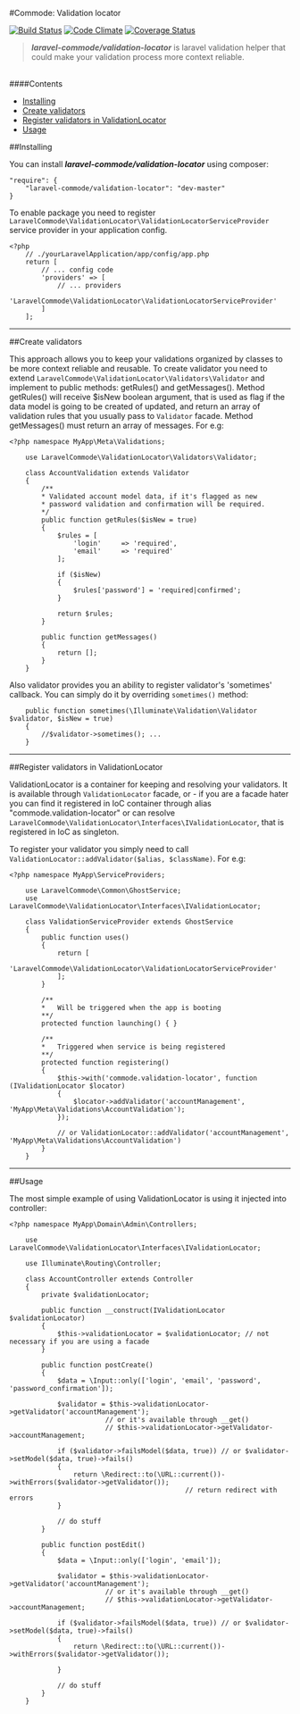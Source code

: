 #Commode: Validation locator

[![Build Status](https://travis-ci.org/laravel-commode/validation-locator.svg?branch=master)](https://travis-ci.org/laravel-commode/validation-locator)
[![Code Climate](https://codeclimate.com/github/laravel-commode/validation-locator/badges/gpa.svg)](https://codeclimate.com/github/laravel-commode/validation-locator)
[![Coverage Status](https://coveralls.io/repos/laravel-commode/validation-locator/badge.png?branch=master)](https://coveralls.io/r/laravel-commode/validation-locator?branch=master)

>**_laravel-commode/validation-locator_** is laravel validation helper that could make your validation process
more context reliable.

<br />
####Contents

+ <a href="#installing">Installing</a>
+ <a href="#validator">Create validators</a>
+ <a href="#locator">Register validators in ValidationLocator</a>
+ <a href="#usage">Usage</a>


##<a name="service">Installing</a>

You can install ___laravel-commode/validation-locator___ using composer:

    "require": {
        "laravel-commode/validation-locator": "dev-master"
    }

To enable package you need to register ``LaravelCommode\ValidationLocator\ValidationLocatorServiceProvider``
service provider in your application config.

    <?php
        // ./yourLaravelApplication/app/config/app.php
        return [
            // ... config code
            'providers' => [
                // ... providers
                'LaravelCommode\ValidationLocator\ValidationLocatorServiceProvider'
            ]
        ];
<hr />
##<a name="validator">Create validators</a>

This approach allows you to keep your validations organized by classes to be more context reliable and reusable.
To create validator you need to extend `LaravelCommode\ValidationLocator\Validators\Validator` and implement
to public methods: getRules() and getMessages(). Method getRules() will receive $isNew boolean argument, that
is used as flag if the data model is going to be created of updated, and return an array of validation rules
that you usually pass to `Validator` facade. Method getMessages() must return an array of messages. For e.g:

    <?php namespace MyApp\Meta\Validations;

        use LaravelCommode\ValidationLocator\Validators\Validator;

        class AccountValidation extends Validator
        {
            /**
            * Validated account model data, if it's flagged as new
            * password validation and confirmation will be required.
            */
            public function getRules($isNew = true)
            {
                $rules = [
                    'login'     => 'required',
                    'email'     => 'required'
                ];

                if ($isNew)
                {
                    $rules['password'] = 'required|confirmed';
                }

                return $rules;
            }

            public function getMessages()
            {
                return [];
            }
        }

Also validator provides you an ability to register validator's 'sometimes' callback. You can simply do it by
overriding ``sometimes()`` method:

        public function sometimes(\Illuminate\Validation\Validator $validator, $isNew = true)
        {
            //$validator->sometimes(); ...
        }
<hr />
##<a name="locator">Register validators in ValidationLocator</a>

ValidationLocator is a container for keeping and resolving your validators. It is available through
``ValidationLocator`` facade, or - if you are a facade hater you can find it registered in IoC container
through alias "commode.validation-locator" or can resolve
``LaravelCommode\ValidationLocator\Interfaces\IValidationLocator``, that is registered in IoC as singleton.

To register your validator you simply need to call ``ValidationLocator::addValidator($alias, $className)``. For
e.g:


    <?php namespace MyApp\ServiceProviders;

        use LaravelCommode\Common\GhostService;
        use LaravelCommode\ValidationLocator\Interfaces\IValidationLocator;

        class ValidationServiceProvider extends GhostService
        {
            public function uses()
            {
                return [
                    'LaravelCommode\ValidationLocator\ValidationLocatorServiceProvider'
                ];
            }

            /**
            *   Will be triggered when the app is booting
            **/
            protected function launching() { }

            /**
            *   Triggered when service is being registered
            **/
            protected function registering()
            {
                $this->with('commode.validation-locator', function (IValidationLocator $locator)
                {
                    $locator->addValidator('accountManagement', 'MyApp\Meta\Validations\AccountValidation');
                });

                // or ValidationLocator::addValidator('accountManagement', 'MyApp\Meta\Validations\AccountValidation')
            }
        }
<hr />
##<a name="usage">Usage</a>

The most simple example of using ValidationLocator is using it injected into controller:

    <?php namespace MyApp\Domain\Admin\Controllers;

        use LaravelCommode\ValidationLocator\Interfaces\IValidationLocator;

        use Illuminate\Routing\Controller;

        class AccountController extends Controller
        {
            private $validationLocator;

            public function __construct(IValidationLocator $validationLocator)
            {
                $this->validationLocator = $validationLocator; // not necessary if you are using a facade
            }

            public function postCreate()
            {
                $data = \Input::only(['login', 'email', 'password', 'password_confirmation']);

                $validator = $this->validationLocator->getValidator('accountManagement');
                            // or it's available through __get()
                            // $this->validationLocator->getValidator->accountManagement;

                if ($validator->failsModel($data, true)) // or $validator->setModel($data, true)->fails()
                {
                    return \Redirect::to(\URL::current())->withErrors($validator->getValidator());
                                                // return redirect with errors
                }

                // do stuff
            }

            public function postEdit()
            {
                $data = \Input::only(['login', 'email']);

                $validator = $this->validationLocator->getValidator('accountManagement');
                            // or it's available through __get()
                            // $this->validationLocator->getValidator->accountManagement;

                if ($validator->failsModel($data, true)) // or $validator->setModel($data, true)->fails()
                {
                    return \Redirect::to(\URL::current())->withErrors($validator->getValidator());

                }

                // do stuff
            }
        }
